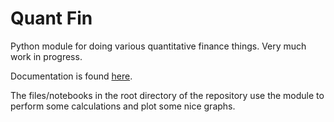 # Quant Fin
Python module for doing various quantitative finance things. Very much work in
progress.

Documentation is found [here](https://lewis-od.github.io/QuantFin/).

The files/notebooks in the root directory of the repository use the module to
perform some calculations and plot some nice graphs.
